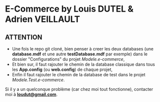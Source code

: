 E-Commerce by Louis DUTEL & Adrien VEILLAULT
==================

## ATTENTION

* Une fois le repo git cloné, bien penser à creer les deux databases (une **database.mdf** et une autre **testDatabase.mdf** par exemple) dans le dossier "Configurations" du projet *Modele.e-commerce*,
* Et bien sur, il faut rajouter le chemin de la database classique dans tous les **App.config** (ou **web.config**) de chaque projet,
* Enfin il faut rajouter le chemin de la database de test dans le projet *Modele.Test.e-commerce*.

Si il y a un quelconque problème (car chez moi tout fonctionne), contacter moi à **loudut@gmail.com**.


